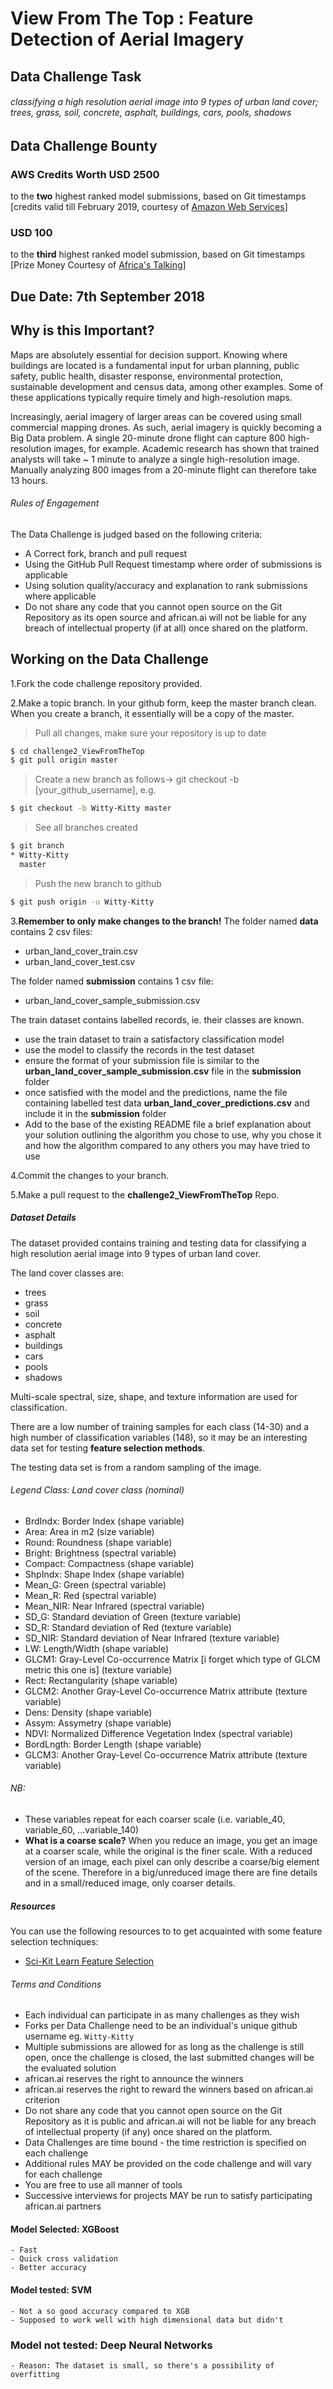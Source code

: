 # View From The Top : Feature Detection of Aerial Imagery

## Data Challenge Task
###### classifying a high resolution aerial image into 9 types of urban land cover; trees, grass, soil, concrete, asphalt, buildings, cars, pools, shadows

## Data Challenge Bounty
### AWS Credits Worth USD 2500
to the **two** highest ranked model submissions, based on Git timestamps 
[credits valid till February 2019, courtesy of [Amazon Web Services](https://aws.amazon.com/?nc2=h_lg)]
### USD 100 
to the **third** highest ranked model submission, based on Git timestamps
[Prize Money Courtesy of [Africa's Talking](https://africastalking.com/)]

## Due Date: 7th September 2018

## Why is this Important?

Maps are absolutely essential for decision support. Knowing where buildings are located is a fundamental input for urban planning, public safety, public health, disaster response, environmental protection, sustainable development and census data, among other examples. Some of these applications typically require timely and high-resolution maps.

Increasingly, aerial imagery of larger areas can be covered using small commercial mapping drones. As such, aerial imagery is quickly becoming a Big Data problem. A single 20-minute drone flight can capture 800 high-resolution images, for example. Academic research has shown that trained analysts will take ~ 1 minute to analyze a single high-resolution image. Manually analyzing 800 images from a 20-minute flight can therefore take 13 hours.


###### Rules of Engagement
The Data Challenge is judged based on the following criteria:
  - A Correct fork, branch and pull request
  - Using the GitHub Pull Request timestamp where order of submissions is applicable
  - Using solution quality/accuracy and explanation to rank submissions where applicable 
  - Do not share any code that you cannot open source on the Git Repository as its open source and african.ai will not be liable for any breach of intellectual property (if at all) once shared on the platform.

## Working on the Data Challenge
1.Fork the code challenge repository provided.

2.Make a topic branch. In your github form, keep the master branch clean. When you create a branch, it essentially will be a copy of the master.

>Pull all changes, make sure your repository is up to date

```sh
$ cd challenge2_ViewFromTheTop
$ git pull origin master
```

>Create a new branch as follows-> git checkout -b [your_github_username], e.g.

```sh
$ git checkout -b Witty-Kitty master
```

>See all branches created

```sh
$ git branch
* Witty-Kitty
  master
```

>Push the new branch to github

```sh
$ git push origin -u Witty-Kitty
```

3.**Remember to only make changes to the branch!**
The folder named **data** contains 2 csv files: 
* urban_land_cover_train.csv
* urban_land_cover_test.csv

The folder named **submission** contains 1 csv file:
* urban_land_cover_sample_submission.csv

The train dataset contains labelled records, ie. their classes are known.
* use the train dataset to train a satisfactory classification model
* use the model to classify the records in the test dataset
* ensure the format of your submission file is similar to the **urban_land_cover_sample_submission.csv** file in the **submission** folder
* once satisfied with the model and the predictions, name the file containing labelled test data **urban_land_cover_predictions.csv** and include it in the **submission** folder  
* Add to the base of the existing README file a brief explanation about your solution outlining the algorithm you chose to use, why you chose it and how the algorithm compared to any others you may have tried to use  

4.Commit the changes to your branch.

5.Make a pull request to the **challenge2_ViewFromTheTop** Repo.


##### Dataset Details

The dataset provided contains training and testing data for classifying a high resolution aerial image into 9 types of urban land cover. 

The land cover classes are: 
* trees 
* grass 
* soil 
* concrete 
* asphalt 
* buildings 
* cars 
* pools 
* shadows

Multi-scale spectral, size, shape, and texture information are used for classification. 

There are a low number of training samples for each class (14-30) and a high number of classification variables (148), so it may be an interesting data set for testing **feature selection methods**. 

The testing data set is from a random sampling of the image. 

###### Legend Class: Land cover class (nominal) 
* BrdIndx: Border Index (shape variable) 
* Area: Area in m2 (size variable) 
* Round: Roundness (shape variable) 
* Bright: Brightness (spectral variable) 
* Compact: Compactness (shape variable) 
* ShpIndx: Shape Index (shape variable) 
* Mean_G: Green (spectral variable) 
* Mean_R: Red (spectral variable) 
* Mean_NIR: Near Infrared (spectral variable) 
* SD_G: Standard deviation of Green (texture variable) 
* SD_R: Standard deviation of Red (texture variable) 
* SD_NIR: Standard deviation of Near Infrared (texture variable) 
* LW: Length/Width (shape variable) 
* GLCM1: Gray-Level Co-occurrence Matrix [i forget which type of GLCM metric this one is] (texture variable) 
* Rect: Rectangularity (shape variable) 
* GLCM2: Another Gray-Level Co-occurrence Matrix attribute (texture variable) 
* Dens: Density (shape variable) 
* Assym: Assymetry (shape variable) 
* NDVI: Normalized Difference Vegetation Index (spectral variable) 
* BordLngth: Border Length (shape variable) 
* GLCM3: Another Gray-Level Co-occurrence Matrix attribute (texture variable) 

###### NB: 
* These variables repeat for each coarser scale (i.e. variable_40, variable_60, ...variable_140)
* **What is a coarse scale?** When you reduce an image, you get an image at a coarser scale, while the original is the finer scale. With a reduced version of an image, each pixel can only describe a coarse/big element of the scene. Therefore in a big/unreduced image there are fine details and in a small/reduced image, only coarser details.


 
##### Resources
You can use the following resources to to get acquainted with some feature selection techniques:
* [Sci-Kit Learn Feature Selection](http://scikit-learn.org/stable/modules/feature_selection.html)

###### Terms and Conditions
  - Each individual can participate in as many challenges as they wish
  - Forks per Data Challenge need to be an individual's unique github username eg. ```Witty-Kitty```
  - Multiple submissions are allowed for as long as the challenge is still open, once the challenge is closed, the last submitted changes will be the evaluated solution
  - african.ai reserves the right to announce the winners
  - african.ai reserves the right to reward the winners based on african.ai criterion
  - Do not share any code that you cannot open source on the Git Repository as it is public and african.ai will not be liable for any breach of intellectual property (if any) once shared on the platform.
  - Data Challenges are time bound - the time restriction is specified on each challenge
  - Additional rules MAY be provided on the code challenge and will vary for each challenge
  - You are free to use all manner of tools
  - Successive interviews for projects MAY be run to satisfy participating african.ai partners



#### Model Selected: XGBoost
    - Fast
    - Quick cross validation
    - Better accuracy


#### Model tested: SVM

    - Not a so good accuracy compared to XGB
    - Supposed to work well with high dimensional data but didn't
    
### Model not tested: Deep Neural Networks
    - Reason: The dataset is small, so there's a possibility of overfitting


